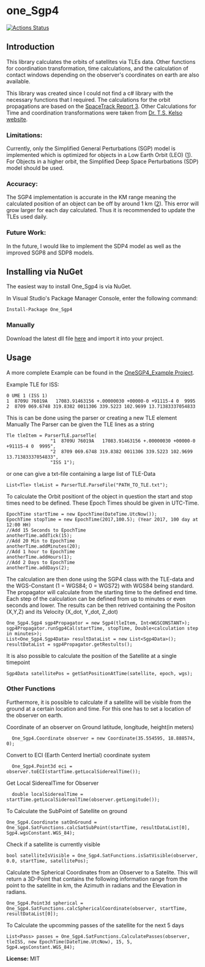 # one_Sgp4

[![Actions Status](https://github.com/1manprojects/one_Sgp4/workflows/.NET%20Core/badge.svg)](https://github.com/1manprojects/one_Sgp4/actions)

## Introduction

This library calculates the orbits of satellites via TLEs data. Other functions for coordination transformation, time calculations, and the calculation of contact windows depending on the observer's coordinates on earth are also available.

This library was created since I could not find a c# library with the necessary functions that I required. The calculations for the orbit propagations are based on the [SpaceTrack Report 3](https://celestrak.com/NORAD/documentation/spacetrk.pdf). Other Calculations for Time and coordination transformations were taken from [Dr. T.S. Kelso website](http://celestrak.com/columns/).

### Limitations:

Currently, only the  Simplified General Perturbations (SGP) model is implemented which is optimized for objects in a Low Earth Orbit (LEO) ([1](https://celestrak.com/NORAD/documentation/spacetrk.pdf)). For Objects in a higher orbit, the Simplified Deep Space Perturbations (SDP) model should be used. 

### Accuracy:

The SGP4 implementation is accurate in the KM range meaning the calculated position of an object can be off by around 1 km ([2](https://celestrak.com/NORAD/documentation/spacetrk.pdf)). This error will grow larger for each day calculated. Thus it is recommended to update the TLEs used daily.

### Future Work:

In the future, I would like to implement the SDP4 model as well as the improved SGP8 and SDP8 models.



## Installing via NuGet
The easiest way to install One_Sgp4 is via NuGet.

In Visual Studio's Package Manager Console, enter the following command:
```
Install-Package One_Sgp4
```

### Manually
Download the latest dll file [here](https://github.com/1manprojects/one_Sgp4/releases) and import it into your project.

## Usage
A more complete Example can be found in the [OneSGP4_Example Project](https://github.com/1manprojects/one_Sgp4/blob/master/OneSGP4_Example/Program.cs).


Example TLE for ISS:
```
0 UME 1 (ISS 1)
1  8709U 76019A   17083.91463156 +.00000030 +00000-0 +91115-4 0  9995
2  8709 069.6748 319.8382 0011306 339.5223 102.9699 13.71383337054833
```
This is can be done using the parser or creating a new TLE element Manually
The Parser can be given the TLE lines as a string
```
Tle tleItem = ParserTLE.parseTle(
                "1  8709U 76019A   17083.91463156 +.00000030 +00000-0 +91115-4 0  9995",
                "2  8709 069.6748 319.8382 0011306 339.5223 102.9699 13.71383337054833",
                "ISS 1");
```
or one can give a txt-file containing a large list of TLE-Data
```
List<Tle> tleList = ParserTLE.ParseFile("PATH_TO_TLE.txt");
```

To calculate the Orbit positiont of the object in question the start and stop times need to be defined. These Epoch Times should be given in UTC-Time. 
```
EpochTime startTime = new EpochTime(DateTime.UtcNow());
EpochTime stopTime = new EpochTime(2017,100.5); (Year 2017, 100 day at 12:00 HH)
//Add 15 Seconds to EpochTime
anotherTime.addTick(15);
//Add 20 Min to EpochTime
anotherTime.addMinutes(20);
//Add 1 hour to EpochTime
anotherTime.addHours(1);
//Add 2 Days to EpochTime
anotherTime.addDays(2);
```
The calculation are then done using the SGP4 class with the TLE-data and the WGS-Constant (1 = WGS84; 0 = WGS72) with WGS84 being standard. The propagator will calculate from the starting time to the defined end time. Each step of the calculation can be defined from up to minutes or even seconds and lower. The results can be then retrived containing the Positon (X,Y,Z) and its Velocity (X_dot, Y_dot, Z_dot)
```
One_Sgp4.Sgp4 sgp4Propagator = new Sgp4(tleItem, Int<WGSCONSTANT>);
sgp4Propagator.runSgp4Cal(startTime, stopTime, Double<calculation step in minutes>);
List<One_Sgp4.Sgp4Data> resultDataList = new List<Sgp4Data>();
resultDataList = sgp4Propagator.getRestults();
```
It is also possible to calculate the position of the Satellite at a single timepoint
```
Sgp4Data satellitePos = getSatPositionAtTime(satellite, epoch, wgs);
```

### Other Functions

Furthermore, it is possible to calculate if a satellite will be visible from the ground at a certain location and time. For this one has to set a location of the observer on earth.

Coordinate of an observer on Ground latitude, longitude, height(in meters)
```
  One_Sgp4.Coordinate observer = new Coordinate(35.554595, 18.888574, 0);
```
Convert to ECI (Earth Centerd Inertial) coordinate system
```
  One_Sgp4.Point3d eci = observer.toECI(startTime.getLocalSiderealTime());
```
Get Local SiderealTime for Observer
```
  double localSiderealTime = startTime.getLocalSiderealTime(observer.getLongitude());
```

To Calculate the SubPoint of Satellite on ground
```
One_Sgp4.Coordinate satOnGround = One_Sgp4.SatFunctions.calcSatSubPoint(startTime, resultDataList[0], Sgp4.wgsConstant.WGS_84);
```

Check if a satellite is currently visible
```
bool satelliteIsVisible = One_Sgp4.SatFunctions.isSatVisible(observer, 0.0, startTime, satellitePos);
```
Calculate the Spherical Coordinates from an Observer to a Satelite. This will return a 3D-Point that contains the following information range from the point to the satellite in km, the Azimuth in radians and the Elevation in radians.
```
One_Sgp4.Point3d spherical = One_Sgp4.SatFunctions.calcSphericalCoordinate(observer, startTime, resultDataList[0]);
```
To Calculate the upcomming passes of the satellite for the next 5 days
```
List<Pass> passes = One_Sgp4.SatFunctions.CalculatePasses(observer, tleISS, new EpochTime(DateTime.UtcNow), 15, 5, Sgp4.wgsConstant.WGS_84);
```

**License:** MIT
